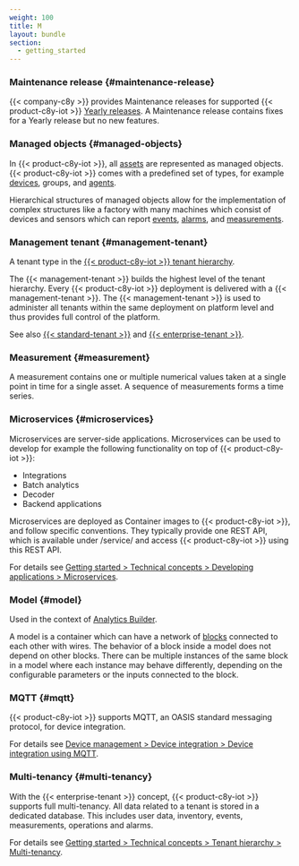```yaml
---
weight: 100
title: M
layout: bundle
section:
  - getting_started
---
```


### Maintenance release {#maintenance-release}

{{< company-c8y >}} provides Maintenance releases for supported {{< product-c8y-iot >}} [Yearly releases](/glossary/y/#yearly-release). A Maintenance release contains fixes for a Yearly release but no new features.


### Managed objects {#managed-objects}

In {{< product-c8y-iot >}}, all [assets](/glossary/a/#asset) are represented as managed objects. {{< product-c8y-iot >}} comes with a predefined set of types, for example [devices](/glossary/d/#device), groups, and [agents](/glossary/a/#agent).

Hierarchical structures of managed objects allow for the implementation of complex structures like a factory with many machines which consist of devices and sensors which can report [events](/glossary/e/#event), [alarms](/glossary/a/#alarm), and [measurements](#measurement).


### Management tenant {#management-tenant}

A tenant type in the [{{< product-c8y-iot >}} tenant hierarchy](/glossary/t/#tenant-hierarchy).

The {{< management-tenant >}} builds the highest level of the tenant hierarchy.
Every {{< product-c8y-iot >}} deployment is delivered with a {{< management-tenant >}}. The {{< management-tenant >}} is used to administer all tenants within the same deployment on platform level and thus provides full control of the platform.

See also [{{< standard-tenant >}}](/glossary/s/#standard-tenant) and [{{< enterprise-tenant >}}](/glossary/e/#enterprise-tenant).


### Measurement {#measurement}

A measurement contains one or multiple numerical values taken at a single point in time for a single asset. A sequence of measurements forms a time series.


### Microservices {#microservices}

Microservices are server-side applications. Microservices can be used to develop for example the following functionality on top of {{< product-c8y-iot >}}:

* Integrations
* Batch analytics
* Decoder
* Backend applications

Microservices are deployed as Container images to {{< product-c8y-iot >}}, and follow specific conventions. They typically provide one REST API, which is available under /service/<microservice-name> and access {{< product-c8y-iot >}} using this REST API.

For details see [Getting started > Technical concepts > Developing applications > Microservices](/concepts/applications/#microservices).


### Model {#model}

Used in the context of [Analytics Builder](/glossary/a/#analytics-builder).

A model is a container which can have a network of [blocks](/glossary/b/#blocks) connected to each other with wires.
The behavior of a block inside a model does not depend on other blocks. There can be multiple instances of the same block in a model where each instance may behave differently, depending on the configurable parameters or the inputs connected to the block.


### MQTT {#mqtt}

{{< product-c8y-iot >}} supports MQTT, an OASIS standard messaging protocol, for device integration.

For details see [Device management > Device integration > Device integration using MQTT](/device-integration/mqtt).


### Multi-tenancy {#multi-tenancy}

With the {{< enterprise-tenant >}} concept, {{< product-c8y-iot >}} supports full multi-tenancy. All data related to a tenant is stored in a dedicated database. This includes user data, inventory, events, measurements, operations and alarms.

For details see [Getting started > Technical concepts > Tenant hierarchy > Multi-tenancy](/concepts/tenant-hierarchy/#multi-tenancy).
